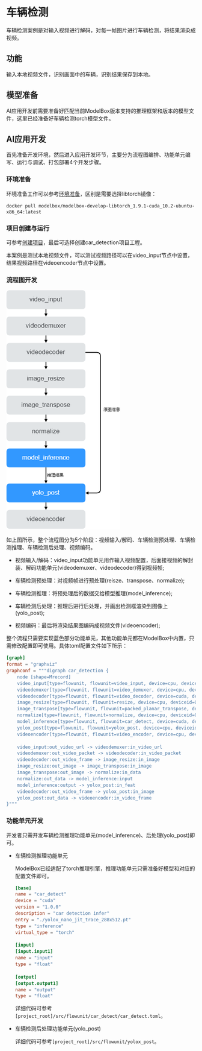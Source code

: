 # 车辆检测

车辆检测案例是对输入视频进行解码，对每一帧图片进行车辆检测，将结果渲染成视频。

## 功能

输入本地视频文件，识别画面中的车辆，识别结果保存到本地。

## 模型准备

AI应用开发前需要准备好匹配当前ModelBox版本支持的推理框架和版本的模型文件，这里已经准备好车辆检测torch模型文件。

## AI应用开发

首先准备开发环境，然后进入应用开发环节，主要分为流程图编排、功能单元编写、运行与调试、打包部署4个开发步骤。

### 环境准备

环境准备工作可以参考[环境准备](./hello-world.md###环境准备)，区别是需要选择libtorch镜像：

```shell
docker pull modelbox/modelbox-develop-libtorch_1.9.1-cuda_10.2-ubuntu-x86_64:latest
```

### 项目创建与运行

可参考[创建项目](./hello-world.md#项目创建与运行)，最后可选择创建car_detection项目工程。

本案例是测试本地视频文件，可以测试视频路径可以在video_input节点中设置，结果视频路径在videoencoder节点中设置。

### 流程图开发

![car_detection_flow](../assets/images/figure/first-app/car_detection_flow.png)

如上图所示，整个流程图分为5个阶段：视频输入/解码、车辆检测预处理、车辆检测推理、车辆检测后处理、视频编码。

- 视频输入/解码：video_input功能单元用作输入视频配置，后面接视频的解封装、解码功能单元(videodemuxer、videodecoder)得到视频帧;

- 车辆检测预处理：对视频帧进行预处理(reisze、transpose、normalize);

- 车辆检测推理：将预处理后的数据交给模型推理(model_inference);

- 车辆检测后处理：推理后进行后处理，并画出检测框渲染到图像上(yolo_post);

- 视频编码：最后将渲染结果图编码成视频文件(videoencoder);

整个流程只需要实现蓝色部分功能单元，其他功能单元都在ModelBox中内置，只需修改配置即可使用。具体toml配置文件如下所示：

```toml
[graph]
format = "graphviz"
graphconf = """digraph car_detection {
    node [shape=Mrecord]
    video_input[type=flowunit, flowunit=video_input, device=cpu, deviceid=0, source_url="/opt/modelbox/demo/video/car_test_video.mp4"]
    videodemuxer[type=flowunit, flowunit=video_demuxer, device=cpu, deviceid=0]
    videodecoder[type=flowunit, flowunit=video_decoder, device=cuda, deviceid=0, pix_fmt=bgr]
    image_resize[type=flowunit, flowunit=resize, device=cpu, deviceid=0, image_width=512, image_height=288]
    image_transpose[type=flowunit, flowunit=packed_planar_transpose, device=cpu, deviceid=0]
    normalize[type=flowunit, flowunit=normalize, device=cpu, deviceid=0, standard_deviation_inverse="1,1,1"]
    model_inference[type=flowunit, flowunit=car_detect, device=cuda, deviceid=0, batch_size=1]
    yolox_post[type=flowunit, flowunit=yolox_post, device=cpu, deviceid=0]
    videoencoder[type=flowunit, flowunit=video_encoder, device=cpu, deviceid=0, encoder=mpeg4, format=mp4, default_dest_url="/tmp/car_detection_result.mp4"]

    video_input:out_video_url -> videodemuxer:in_video_url
    videodemuxer:out_video_packet -> videodecoder:in_video_packet
    videodecoder:out_video_frame -> image_resize:in_image
    image_resize:out_image -> image_transpose:in_image
    image_transpose:out_image -> normalize:in_data
    normalize:out_data -> model_inference:input
    model_inference:output -> yolox_post:in_feat
    videodecoder:out_video_frame -> yolox_post:in_image
    yolox_post:out_data -> videoencoder:in_video_frame
}"""
```

### 功能单元开发

开发者只需开发车辆检测推理功能单元(model_inference)、后处理(yolo_post)即可。

- 车辆检测推理功能单元

  ModelBox已经适配了torch推理引擎，推理功能单元只需准备好模型和对应的配置文件即可。

  ```toml
  [base]
  name = "car_detect"
  device = "cuda"
  version = "1.0.0"
  description = "car detection infer"
  entry = "./yolox_nano_jit_trace_288x512.pt"
  type = "inference"
  virtual_type = "torch"
  
  [input]
  [input.input1]
  name = "input"
  type = "float"
  
  [output]
  [output.output1]
  name = "output"
  type = "float"
  ```

  详细代码可参考`[project_root]/src/flowunit/car_detect/car_detect.toml`。

- 车辆检测后处理功能单元(yolo_post)

  详细代码可参考`[project_root]/src/flowunit/yolox_post`。
